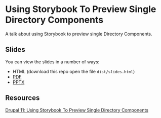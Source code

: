 # Using Storybook To Preview Single Directory Components

A talk about using Storybook to preview single Directory Components.

## Slides

You can view the slides in a number of ways:

- HTML (download this repo open the file `dist/slides.html`)
- [PDF](https://github.com/hashbangcode/drupal-storybook-talk/blob/main/dist/slides.pdf)
- [PPTX](https://github.com/hashbangcode/drupal-storybook-talk/blob/main/dist/slides.pptx)

## Resources

[Drupal 11: Using Storybook To Preview Single Directory Components](https://www.hashbangcode.com/article/drupal-11-using-storybook-preview-single-directory-components)
